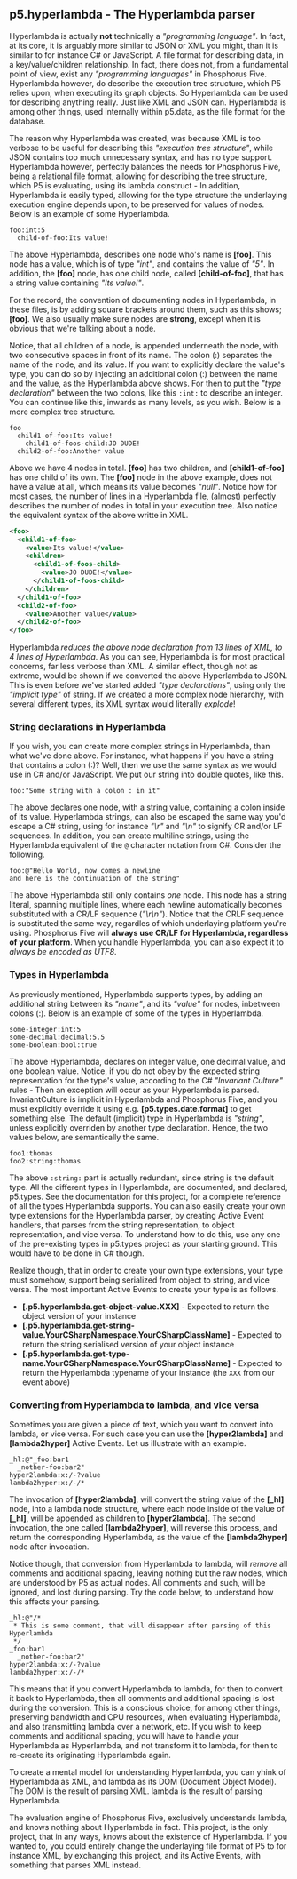 ## p5.hyperlambda - The Hyperlambda parser


Hyperlambda is actually **not** technically a _"programming language"_. In fact, at its core, it is
arguably more similar to JSON or XML you might, than it is similar to for instance C# or JavaScript.
A file format for describing data, in a key/value/children relationship. In fact, there does not,
from a fundamental point of view, exist any _"programming languages"_ in Phosphorus Five. Hyperlambda
however, do describe the execution tree structure, which P5 relies upon, when executing its graph
objects. So Hyperlambda can be used for describing anything really. Just like XML and JSON can.
Hyperlambda is among other things, used internally within p5.data, as the file format for the database.

The reason why Hyperlambda was created, was because XML is too verbose to be useful for describing
this _"execution tree structure"_, while JSON contains too much unnecessary syntax, and has no type
support. Hyperlambda however, perfectly balances the needs for Phosphorus Five, being a relational
file format, allowing for describing the tree structure, which P5 is evaluating, using its lambda
construct - In addition, Hyperlambda is easily typed, allowing for the type structure the underlaying
execution engine depends upon, to be preserved for values of nodes. Below is an example of some Hyperlambda.

```hyperlambda
foo:int:5
  child-of-foo:Its value!
```

The above Hyperlambda, describes one node who's name is **[foo]**. This node has a value, which is
of type _"int"_, and contains the value of _"5"_. In addition, the **[foo]** node, has one child node,
called **[child-of-foo]**, that has a string value containing _"Its value!"_.

For the record, the convention of documenting nodes in Hyperlambda, in these files, is by adding
square brackets around them, such as this shows; **[foo]**. We also usually make sure nodes are **strong**,
except when it is obvious that we're talking about a node.

Notice, that all children of a node, is appended underneath the node, with two consecutive spaces
in front of its name. The colon (:) separates the name of the node, and its value. If you want to
explicitly declare the value's type, you can do so by injecting an additional colon (:) between
the name and the value, as the Hyperlambda above shows. For then to put the _"type declaration"_
between the two colons, like this `:int:` to describe an integer. You can continue like this,
inwards as many levels, as you wish. Below is a more complex tree structure.

```hyperlambda
foo
  child1-of-foo:Its value!
    child1-of-foos-child:JO DUDE!
  child2-of-foo:Another value
```

Above we have 4 nodes in total. **[foo]** has two children, and **[child1-of-foo]** has one child
of its own. The **[foo]** node in the above example, does not have a value at all, which means its
value becomes _"null"_. Notice how for most cases, the number of lines in a Hyperlambda file,
(almost) perfectly describes the number of nodes in total in your execution tree. Also notice the
equivalent syntax of the above writte in XML.

```xml
<foo>
  <child1-of-foo>
    <value>Its value!</value>
    <children>
      <child1-of-foos-child>
        <value>JO DUDE!</value>
      </child1-of-foos-child>
    </children>
  </child1-of-foo>
  <child2-of-foo>
    <value>Another value</value>
  </child2-of-foo>
</foo>
```

Hyperlambda _reduces the above node declaration from 13 lines of XML, to 4 lines of Hyperlambda_.
As you can see, Hyperlambda is for most practical concerns, far less verbose than XML. A similar
effect, though not as extreme, would be shown if we converted the above Hyperlambda to JSON.
This is even before we've started added _"type declarations"_, using only the _"implicit type"_
of string. If we created a more complex node hierarchy, with several different types, its XML
syntax would literally *explode*!

### String declarations in Hyperlambda

If you wish, you can create more complex strings in Hyperlambda, than what we've done above.
For instance, what happens if you have a string that contains a colon (:)?
Well, then we use the same syntax as we would use in C# and/or JavaScript. We put our string
into double quotes, like this.

```hyperlambda
foo:"Some string with a colon : in it"
```

The above declares one node, with a string value, containing a colon inside of its value.
Hyperlambda strings, can also be escaped the same way you'd escape a C# string, using for
instance _"\r"_ and _"\n"_ to signify CR and/or LF sequences. In addition, you can create
multiline strings, using the Hyperlambda equivalent of the `@` character notation from C#.
Consider the following.

```hyperlambda
foo:@"Hello World, now comes a newline
and here is the continuation of the string"
```

The above Hyperlambda still only contains _one_ node. This node has a string literal,
spanning multiple lines, where each newline automatically becomes substituted with a CR/LF
sequence (_"\r\n"_). Notice that the CRLF sequence is substituted the same way, regardles of which underlaying
platform you're using. Phosphorus Five will **always use CR/LF for Hyperlambda, regardless of your platform**.
When you handle Hyperlambda, you can also expect it to *always be encoded as UTF8*.

### Types in Hyperlambda

As previously mentioned, Hyperlambda supports types, by adding an additional string between
its _"name"_, and its _"value"_ for nodes, inbetween colons (:). Below is an example of some
of the types in Hyperlambda.

```hyperlambda
some-integer:int:5
some-decimal:decimal:5.5
some-boolean:bool:true
```

The above Hyperlambda, declares on integer value, one decimal value, and one boolean value. Notice,
if you do not obey by the expected string representation for the type's value, according to the
C# _"Invariant Culture"_ rules - Then an exception will occur as your Hyperlambda is parsed.
InvariantCulture is implicit in Hyperlambda and Phosphorus Five, and you must explicitly override
it using e.g. **[p5.types.date.format]** to get something else. The default (implicit) type in
Hyperlambda is _"string"_, unless explicitly overriden by another type declaration. Hence, the two
values below, are semantically the same.

```hyperlambda
foo1:thomas
foo2:string:thomas
```

The above `:string:` part is actually redundant, since string is the default type.
All the different types in Hyperlambda, are documented, and declared, p5.types. See the documentation
for this project, for a complete reference of all the types Hyperlambda supports. You can also easily
create your own type extensions for the Hyperlambda parser, by creating Active Event handlers, that
parses from the string representation, to object representation, and vice versa. To understand how
to do this, use any one of the pre-existing types in p5.types project as your starting ground.
This would have to be done in C# though.

Realize though, that in order to create your own type extensions, your type must somehow, support
being serialized from object to string, and vice versa. The most important Active Events to create
your type is as follows.

* __[.p5.hyperlambda.get-object-value.XXX]__ - Expected to return the object version of your instance
* __[.p5.hyperlambda.get-string-value.YourCSharpNamespace.YourCSharpClassName]__ - Expected to return the string serialised version of your object instance
* __[.p5.hyperlambda.get-type-name.YourCSharpNamespace.YourCSharpClassName]__ - Expected to return the Hyperlambda typename of your instance (the `XXX` from our event above)

### Converting from Hyperlambda to lambda, and vice versa

Sometimes you are given a piece of text, which you want to convert into lambda, or vice versa.
For such case you can use the **[hyper2lambda]** and **[lambda2hyper]** Active Events. Let us
illustrate with an example.

```hyperlambda
_hl:@"_foo:bar1
  _nother-foo:bar2"
hyper2lambda:x:/-?value
lambda2hyper:x:/-/*
```

The invocation of **[hyper2lambda]**, will convert the string value of the **[\_hl]** node, into a
lambda node structure, where each node inside of the value of **[\_hl]**, will be appended as
children to **[hyper2lambda]**. The second invocation, the one called **[lambda2hyper]**, will reverse
this process, and return the corresponding Hyperlambda, as the value of the **[lambda2hyper]**
node after invocation.

Notice though, that conversion from Hyperlambda to lambda, will _remove_ all comments and additional
spacing, leaving nothing but the raw nodes, which are understood by P5 as actual nodes. All comments
and such, will be ignored, and lost during parsing. Try the code below, to understand how this affects
your parsing.

```hyperlambda
_hl:@"/*
 * This is some comment, that will disappear after parsing of this Hyperlambda
 */
_foo:bar1
  _nother-foo:bar2"
hyper2lambda:x:/-?value
lambda2hyper:x:/-/*
```

This means that if you convert Hyperlambda to lambda, for then to convert it back to Hyperlambda,
then all comments and additional spacing is lost during the conversion. This is a conscious choice,
for among other things, preserving bandwidth and CPU resources, when evaluating Hyperlambda,
and also transmitting lambda over a network, etc. If you wish to keep comments and additional
spacing, you will have to handle your Hyperlambda as Hyperlambda, and not transform it to lambda,
for then to re-create its originating Hyperlambda again.

To create a mental model for understanding Hyperlambda, you can yhink of Hyperlambda as XML,
and lambda as its DOM (Document Object Model). The DOM is the result of parsing XML. lambda is
the result of parsing Hyperlambda.

The evaluation engine of Phosphorus Five, exclusively understands lambda, and knows nothing about
Hyperlambda in fact. This project, is the only project, that in any ways, knows about the existence
of Hyperlambda. If you wanted to, you could entirely change the underlaying file format of P5 to
for instance XML, by exchanging this project, and its Active Events, with something that parses
XML instead.